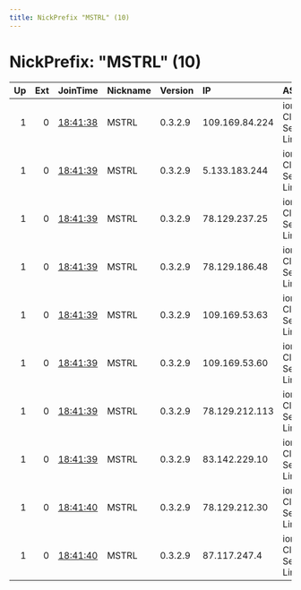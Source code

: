 ```yaml
---
title: NickPrefix "MSTRL" (10)
---
```


# NickPrefix: "MSTRL" (10)

|   Up |   Ext | JoinTime                                                                                            | Nickname   | Version   | IP             | AS                             | CC   |   ORp |   Dirp | OS    | Contact                                  |   eFamMembers |
|-----:|------:|:----------------------------------------------------------------------------------------------------|:-----------|:----------|:---------------|:-------------------------------|:-----|------:|-------:|:------|:-----------------------------------------|--------------:|
|    1 |     0 | [18:41:38](https://metrics.torproject.org/rs.html#details/C7127FF5F4039FCF412D2B3FA1F57CA388034F45) | MSTRL      | 0.3.2.9   | 109.169.84.224 | iomart Cloud Services Limited. | gb   |  9001 |   9030 | Linux | Marco Slater &lt;tor@marcoslater.com&gt; |             1 |
|    1 |     0 | [18:41:39](https://metrics.torproject.org/rs.html#details/667773AAE171C8D339E3DE1E3A97EAA1B06263E3) | MSTRL      | 0.3.2.9   | 5.133.183.244  | iomart Cloud Services Limited. | gb   |  9001 |   9030 | Linux | Marco Slater &lt;tor@marcoslater.com&gt; |             1 |
|    1 |     0 | [18:41:39](https://metrics.torproject.org/rs.html#details/F8E7D1B02B300BF3A143FC89BBBB7ABAA6410150) | MSTRL      | 0.3.2.9   | 78.129.237.25  | iomart Cloud Services Limited. | gb   |  9001 |   9030 | Linux | Marco Slater &lt;tor@marcoslater.com&gt; |             1 |
|    1 |     0 | [18:41:39](https://metrics.torproject.org/rs.html#details/7EFAFDC16FFA9DA2893A038C652C59DA13F0AE67) | MSTRL      | 0.3.2.9   | 78.129.186.48  | iomart Cloud Services Limited. | gb   |  9001 |   9030 | Linux | Marco Slater &lt;tor@marcoslater.com&gt; |             1 |
|    1 |     0 | [18:41:39](https://metrics.torproject.org/rs.html#details/98D48BAD0B4CD973BEEA3CA7090679C7FF98FA49) | MSTRL      | 0.3.2.9   | 109.169.53.63  | iomart Cloud Services Limited. | gb   |  9001 |   9030 | Linux | Marco Slater &lt;tor@marcoslater.com&gt; |             1 |
|    1 |     0 | [18:41:39](https://metrics.torproject.org/rs.html#details/37E37A93B627EC9176D7198965CF766CB56E05D2) | MSTRL      | 0.3.2.9   | 109.169.53.60  | iomart Cloud Services Limited. | gb   |  9001 |   9030 | Linux | Marco Slater &lt;tor@marcoslater.com&gt; |             1 |
|    1 |     0 | [18:41:39](https://metrics.torproject.org/rs.html#details/42E67228FA399BFD96707AE0735B4061AA8D8954) | MSTRL      | 0.3.2.9   | 78.129.212.113 | iomart Cloud Services Limited. | gb   |  9001 |   9030 | Linux | Marco Slater &lt;tor@marcoslater.com&gt; |             1 |
|    1 |     0 | [18:41:39](https://metrics.torproject.org/rs.html#details/4FB6AE86C01490442A1D6469DA96DF7E7B6FABB9) | MSTRL      | 0.3.2.9   | 83.142.229.10  | iomart Cloud Services Limited. | gb   |  9001 |   9030 | Linux | Marco Slater &lt;tor@marcoslater.com&gt; |             1 |
|    1 |     0 | [18:41:40](https://metrics.torproject.org/rs.html#details/FF4C5F8D5E0B3230116625EE1B6420547A8FA01C) | MSTRL      | 0.3.2.9   | 78.129.212.30  | iomart Cloud Services Limited. | gb   |  9001 |   9030 | Linux | Marco Slater &lt;tor@marcoslater.com&gt; |             1 |
|    1 |     0 | [18:41:40](https://metrics.torproject.org/rs.html#details/696F6F129965A1F0620C819BA2F594B0C943FE33) | MSTRL      | 0.3.2.9   | 87.117.247.4   | iomart Cloud Services Limited. | gb   |  9001 |   9030 | Linux | Marco Slater &lt;tor@marcoslater.com&gt; |             1 |
